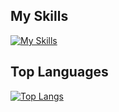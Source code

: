 ## My Skills
[![My Skills](https://skillicons.dev/icons?i=js,ts,html,css,bootstrap,tailwind,react,nextjs,nodejs,vercel,c,cs,cpp,unity,discord,docker,github,gmail,linux,py,pytorch,vscode)](https://skillicons.dev)

## Top Languages
[![Top Langs](https://github-readme-stats.vercel.app/api/top-langs/?username=Mura-Tomo)](https://github.com/anuraghazra/github-readme-stats)

<h1 href=""></h1>
